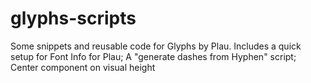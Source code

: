 # glyphs-scripts
Some snippets and reusable code for Glyphs by Plau.
Includes a quick setup for Font Info for Plau;
A "generate dashes from Hyphen" script;
Center component on visual height